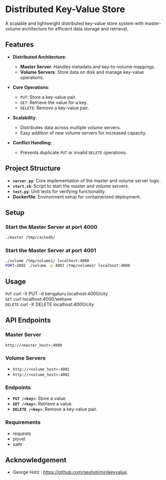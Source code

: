 # Distributed Key-Value Store

A scalable and lightweight distributed key-value store system with master-volume architecture for efficient data storage and retrieval.

## Features

- **Distributed Architecture**:
  - **Master Server**: Handles metadata and key-to-volume mappings.
  - **Volume Servers**: Store data on disk and manage key-value operations.

- **Core Operations**:
  - `PUT`: Store a key-value pair.
  - `GET`: Retrieve the value for a key.
  - `DELETE`: Remove a key-value pair.

- **Scalability**:
  - Distributes data across multiple volume servers.
  - Easy addition of new volume servers for increased capacity.

- **Conflict Handling**:
  - Prevents duplicate `PUT` or invalid `DELETE` operations.

## Project Structure

- **`server.py`**: Core implementation of the master and volume server logic.
- **`start.sh`**: Script to start the master and volume servers.
- **`test.py`**: Unit tests for verifying functionality.
- **Dockerfile**: Environment setup for containerized deployment.

## Setup

### Start the Master Server at port 4000
```bash
./master /tmp/cachedb/
```
### Start the Master Server at port 4001
```bash
./volume /tmp/volume1/ localhost:4000
PORT=3002 ./volume -p 4002 /tmp/volume2/ localhost:4000
```
## Usage
`PUT`
curl -X PUT -d bengaluru localhost:4000/city
<br/>
`GET` curl localhost:4000/wehave
<br/>
`DELETE` curl -X DELETE localhost:4000/city

## API Endpoints

### Master Server
`http://<master_host>:4000`

### Volume Servers
- `http://<volume_host>:4001`
- `http://<volume_host>:4002`

### Endpoints
- **`PUT /<key>`**: Store a value.
- **`GET /<key>`**: Retrieve a value.
- **`DELETE /<key>`**: Remove a key-value pair.

### Requirements
- requests 
- plyvel
- xattr

## Acknowledgement
- George Hotz : https://github.com/geohot/minikeyvalue.
